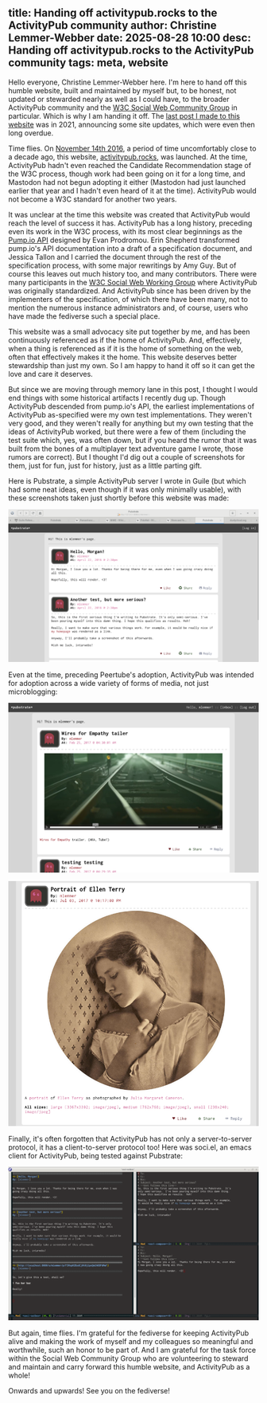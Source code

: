 title: Handing off activitypub.rocks to the ActivityPub community
author: Christine Lemmer-Webber
date: 2025-08-28 10:00
desc: Handing off activitypub.rocks to the ActivityPub community
tags: meta, website
---
Hello everyone, Christine Lemmer-Webber here. I'm here to hand off
this humble website, built and maintained by myself but, to be honest,
not updated or stewarded nearly as well as I could have, to the
broader ActivityPub community and the
[W3C Social Web Community Group](https://www.w3.org/wiki/SocialCG)
in particular. Which is why I am handing it off.
The [last post I made to this website](https://activitypub.rocks/news/overdue-site-updates.html)
was in 2021, announcing some site updates, which were even then long
overdue.

Time flies.
On [November 14th 2016](https://activitypub.rocks/news/activitypubrocks-launches.html),
a period of time uncomfortably close to a decade ago,
this website, [activitypub.rocks](https://activitypub.rocks/), was launched.
At the time, ActivityPub hadn't even reached the Candidate Recommendation
stage of the W3C process, though work had been going on it for a long time,
and Mastodon had not begun adopting it either (Mastodon had just launched
earlier that year and I hadn't even heard of it at the time). ActivityPub
would not become a W3C standard for another two years.

It was unclear at the time this website was created that ActivityPub
would reach the level of success it has. ActivityPub has a long
history, preceding even its work in the W3C process, with its most
clear beginnings as the 
[Pump.io API](https://github.com/pump-io/pump.io/blob/master/API.md)
designed by Evan Prodromou.
Erin Shepherd transformed pump.io's API documentation into a draft of
a specification document, and Jessica Tallon and I carried the
document through the rest of the specification process, with some
major rewritings by Amy Guy. But of course this leaves out much
history too, and many contributors. There were many participants in the
[W3C Social Web Working Group](https://www.w3.org/wiki/Socialwg/)
where ActivityPub was originally standardized. And ActivityPub since
has been driven by the implementers of the specification, of which
there have been many, not to mention the numerous instance
administrators and, of course, users who have made the fediverse such
a special place.

This website was a small advocacy site put together by me, and has
been continuously referenced as if the home of ActivityPub. And,
effectively, when a thing is referenced as if it is the home of
something on the web, often that effectively makes it the home. This
website deserves better stewardship than just my own. So I am happy
to hand it off so it can get the love and care it deserves.

But since we are moving through memory lane in this post, I thought I
would end things with some historical artifacts I recently dug up.
Though ActivityPub descended from pump.io's API, the earliest
implementations of ActivityPub as-specified were my own test
implementations. They weren't very good, and they weren't really for
anything but my own testing that the ideas of ActivityPub worked, but
there were a few of them (including the test suite which, yes, was
often down, but if you heard the rumor that it was built from the
bones of a multiplayer text adventure game I wrote, those rumors are
correct). But I thought I'd dig out a couple of screenshots for them,
just for fun, just for history, just as a little parting gift.

Here is Pubstrate, a simple ActivityPub server I wrote in Guile (but
which had some neat ideas, even though if it was only minimally
usable), with these screenshots taken just shortly before this website
was made:

[![A screenshot of Pubstrate in action, with some textual posts](/static/images/blog/pubstrate-2016-09-14.png)](/static/images/blog/pubstrate-2016-09-14.png)

Even at the time, preceding Peertube's adoption, ActivityPub was
intended for adoption across a wide variety of forms of media, not
just microblogging:

[![A video in Pubstrate](/static/images/blog/video-in-pubstrate.png)](/static/images/blog/video-in-pubstrate.png)

[![An image in Pubstrate](/static/images/blog/pubstrate-ellen-terry.png)](/static/images/blog/pubstrate-ellen-terry.png)

Finally, it's often forgotten that ActivityPub has not only a
server-to-server protocol, it has a client-to-server protocol too!
Here was soci.el, an emacs client for ActivityPub, being tested
against Pubstrate:

[![soci.el in action](/static/images/blog/soci-el-2016-09-14.png)](/static/images/blog/soci-el-2016-09-14.png)

But again, time flies. I'm grateful for the fediverse for keeping
ActivityPub alive and making the work of myself and my colleagues so
meaningful and worthwhile, such an honor to be part of. And I am
grateful for the task force within the Social Web Community Group who
are volunteering to steward and maintain and carry forward this humble
website, and ActivityPub as a whole!

Onwards and upwards! See you on the fediverse!
